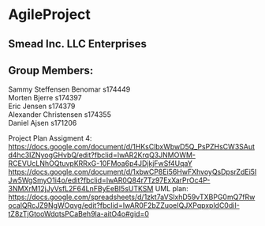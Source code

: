 # AgileProject

## Smead Inc. LLC Enterprises

## Group Members:  
Sammy Steffensen Benomar s174449  
Morten Bjerre s174397  
Eric Jensen s174379  
Alexander Christensen s174355  
Daniel Ajsen s171206  


Project Plan Assigment 4: https://docs.google.com/document/d/1HKsClbxWbwD5Q_PsPZHsCW3SAutd4hc3IZNyogGHvbQ/edit?fbclid=IwAR2KrqQ3JNMOWM-RCEVUcLNhOQtuvpKRRxG-10FMoa6p4JDjkjFwSf4UqaY
https://docs.google.com/document/d/1xbwCP8Ei56HwFXhvoyQsDpsrZdEi5IJw5WgSmyO1i4o/edit?fbclid=IwAR0Q84r7Tz97ExXarPrOc4P-3NMXrM12jJyVsfL2F64LnFByEeBI5sUTKSM
UML plan:  https://docs.google.com/spreadsheets/d/1zkt7aVSlxhD59vTXBPG0mQ7fRwocalQRcJZ9NgWOqvg/edit?fbclid=IwAR0F2bZZuoeIQJXPqpxpldC0diI-tZ8zTjGtooWdqtsPCaBeh9la-aitO4o#gid=0
